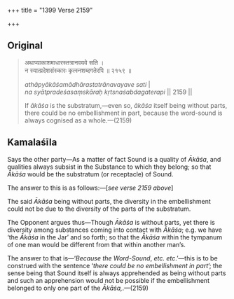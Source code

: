 +++
title = "1399 Verse 2159"

+++
## Original 
>
> अथाप्याकाशमाधारस्तत्रानवयवे सति ।  
> न स्यात्प्रदेशसंस्कारः कृत्स्नशब्दगतेरपि ॥ २१५९ ॥ 
>
> *athāpyākāśamādhārastatrānavayave sati* \|  
> *na syātpradeśasaṃskāraḥ kṛtsnaśabdagaterapi* \|\| 2159 \|\| 
>
> If *ākāśa* is the substratum,—even so, *ākāśa* itself being without parts, there could be no embellishment in part, because the word-sound is always cognised as a whole.—(2159)



## Kamalaśīla

Says the other party—As a matter of fact Sound is a quality of *Ākāśa*, and qualities always subsist in the Substance to which they belong; so that *Ākāśa* would be the substratum (or receptacle) of Sound.

The answer to this is as follows:—[*see verse 2159 above*]

The said *Ākāśa* being without parts, the diversity in the embellishment could not be due to the diversity of the parts of the substratum.

The Opponent argues thus—Though *Ākāśa* is without parts, yet there is diversity among substances coming into contact with *Ākāśa*; e.g. we have ‘the *Ākāśa* in the Jar’ and so forth; so that the *Ākāśa* within the tympanum of one man would be different from that within another man’s.

The answer to that is—‘*Because the Word-Sound*, *etc. etc*.’—this is to be construed with the sentence ‘*there could be no embellishment in part*’; the sense being that Sound itself is always apprehended as being without parts and such an apprehension would not be possible if the embellishment belonged to only one part of the *Ākāśa,*.—(2159)


